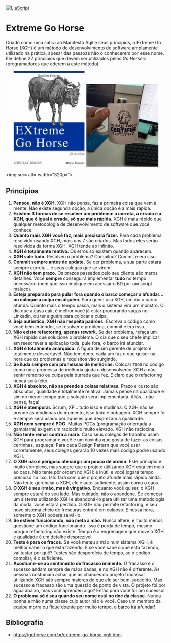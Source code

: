 [![LiaScript](https://raw.githubusercontent.com/LiaScript/LiaScript/master/badges/course.svg)](https://liascript.github.io/course/?https://raw.githubusercontent.com/CTISM-Prof-Henry/softwareEngineering/main/capitulos/EXTREME_GO_HORSE.md#1)

# Extreme Go Horse

Criado como uma sátira ao Manifesto Ágil e seus princípios, o Extreme Go Horse (XGH) é um método de desenvolvimento de
software amplamente utilizado na prática, apesar das pessoas não o conhecerem por esse nome. Ele define 22 princípios
que devem ser utilizados pelos _Go Horsers_ (programadores que aderem a este método):

<p align="center">
  <img src="../imagens/extreme_go_horse.jpg" alt="capa de livro satírica com o título Extreme Go Horse" width="45%">
  <img src="../imagens/go_horse_mug.jpeg" alt="uma caneca com o logo do Extreme Go Horse" width="45%">
</p>


<img src= alt= width="320px">

## Princípios

1. **Pensou, não é XGH.** XGH não pensa, faz a primeira coisa que vem à mente. Não existe segunda opção, a única opção é a mais rápida.
2. **Existem 3 formas de se resolver um problema: a correta, a errada e a XGH, que é igual à errada, só que mais rápida.** XGH é mais rápido que qualquer metodologia de desenvolvimento de software que você conhece.
3. **Quanto mais XGH você faz, mais precisará fazer.** Para cada problema resolvido usando XGH, mais uns 7 são criados. Mas todos eles serão resolvidos da forma XGH. XGH tende
ao infinito.
4. **XGH é totalmente reativo.** Os erros só existem quando aparecem.
5. **XGH vale tudo.** Resolveu o problema? Compilou? Commit e era isso.
6. **Commit sempre antes de update.** Se der problema, a sua parte estará sempre correta... e seus colegas que se virem.
7. **XGH não tem prazo.** Os prazos passados pelo seu cliente são meros detalhes. Você **sempre** conseguirá implementar **tudo** no tempo 
necessário (nem que isso implique em acessar o BD por um script maluco).
8. **Esteja preparado para pular fora quando o barco começar a afundar... ou coloque a culpa em alguém.** Para quem usa XGH, um dia o barco afunda. Quanto mais o tempo passa, mais o sistema vira um monstro. O dia que a casa
cair, é melhor você já estar procurando vagas no Linkedin, ou ter alguém para colocar a culpa.
9. **Seja autêntico, XGH não respeita padrões.** Escreva o código como você bem entender, se resolver o problema, commit e era isso.
10. **Não existe refactoring, apenas rework.** Se der problema, refaça um XGH rápido que solucione o problema. O dia que o seu chefe implicar em reescrever a 
aplicação toda, pule fora, o barco irá afundar.
11. **XGH é totalmente anárquico.** A figura de um gerente de projeto é totalmente descartável. Não tem dono, cada um faz o que quiser na hora que os
problemas e requisitos vão surgindo.
12. **Se iluda sempre com promessas de melhorias.** Colocar `TODO` no código como uma promessa de melhoria ajuda o desenvolvedor XGH a não sentir remorso ou culpa 
pela burrada que fez. É claro que o refactoring nunca será feito.
13. **XGH é absoluto, não se prende a coisas relativas.** Prazo e custo são absolutos, qualidade é totalmente relativa. Jamais pense na qualidade e sim no menor tempo que a
solução será implementada. Aliás... não pense, faça!
14. **XGH é atemporal.** Scrum, XP... tudo isso é modinha. O XGH não se prende às modinhas do momento, isso tudo é bobagem. XGH sempre foi e
sempre será usado por aqueles que desprezam a qualidade.
15. **XGH nem sempre é POG.** Muitas POGs (programação orientada a gambiarra) exigem um raciocínio muito elevado. XGH não raciocina.
16. **Não tente remar contra a maré.** Caso seus colegas de trabalho usam XGH para programar e você é um coxinha que gosta de fazer as coisas certinhas,
esqueça! Para cada Design Pattern que você usar corretamente, seus colegas gerarão 10 vezes mais código podre usando XGH.
17. **O XGH não é perigoso até surgir um pouco de ordem.** Este princípio é muito complexo, mas sugere que o projeto utilizando XGH está em meio ao caos. Não tente pôr ordem no 
XGH: é inútil e você jogará tempo precioso no lixo. Isto fará com que o projeto afunde mais rápido ainda. Não tente 
gerenciar o XGH, ele é auto-suficiente, assim como o caos.
18. **O XGH é seu irmão, mas é vingativo.** Enquanto você quiser, o XGH sempre estará do seu lado. Mas cuidado, não o abandone. Se começar um sistema utilizando XGH
e abandoná-lo para utilizar uma metodologia da moda, você estará perdido. O XGH não permite refactoring, e seu novo 
sistema cheio de frescuras entrará em colapso. E nessa hora, somente o XGH poderá salvá-lo.
19. **Se estiver funcionando, não meta a mão.** Nunca altere, e muito menos questione um código funcionando. Isso é perda de tempo, mesmo porque refactoring não
existe. Tempo é a engrenagem que move o XGH e qualidade é um detalhe desprezível.
20. **Teste é para os fracos.** Se você meteu a mão num sistema XGH, é melhor saber o que está fazendo. E se você sabe o que está fazendo, vai testar
por quê? Testes são desperdício de tempo, se o código compilar, é o suficiente.
21. **Acostume-se ao sentimento de fracasso iminente.** O fracasso e o sucesso andam sempre de mãos dadas, e no XGH não é diferente. As pessoas costumam achar que as chances do
projeto fracassar utilizando XGH são sempre maiores do que ele ser bem-sucedido. Mas sucesso e fracasso são uma questão
de ponto de vista. O projeto foi por água abaixo, mas você aprendeu algo? Então para você foi um sucesso!
22. **O problema só é seu quando seu nome está no doc da classe.** Nunca ponha a mão numa classe cujo autor não é você. Caso um membro da equipe morra ou fique doente por muito tempo, o
barco irá afundar! 

## Bibliografia

* https://gohorse.com.br/extreme-go-horse-xgh.html
